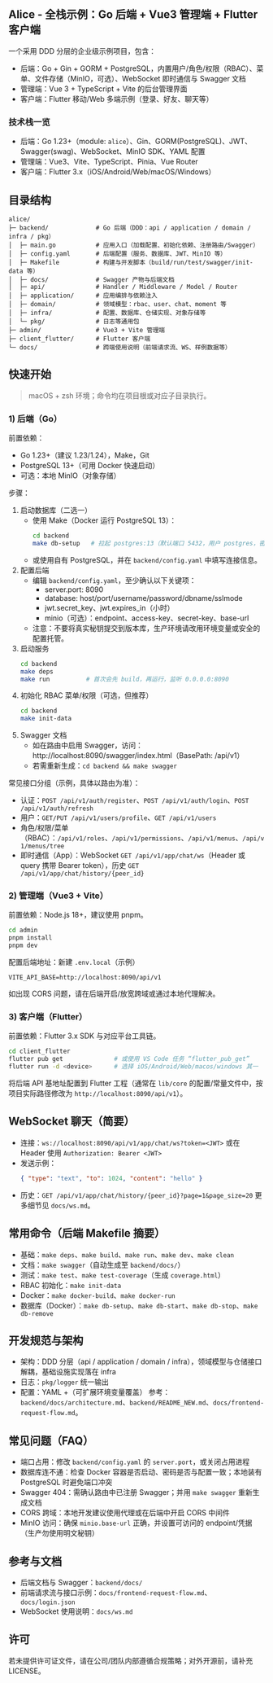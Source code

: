 ## Alice - 全栈示例：Go 后端 + Vue3 管理端 + Flutter 客户端

一个采用 DDD 分层的企业级示例项目，包含：
- 后端：Go + Gin + GORM + PostgreSQL，内置用户/角色/权限（RBAC）、菜单、文件存储（MinIO，可选）、WebSocket 即时通信与 Swagger 文档
- 管理端：Vue 3 + TypeScript + Vite 的后台管理界面
- 客户端：Flutter 移动/Web 多端示例（登录、好友、聊天等）


### 技术栈一览
- 后端：Go 1.23+（module: `alice`）、Gin、GORM(PostgreSQL)、JWT、Swagger(swag)、WebSocket、MinIO SDK、YAML 配置
- 管理端：Vue3、Vite、TypeScript、Pinia、Vue Router
- 客户端：Flutter 3.x（iOS/Android/Web/macOS/Windows）


## 目录结构
```
alice/
├─ backend/             # Go 后端（DDD：api / application / domain / infra / pkg）
│  ├─ main.go           # 应用入口（加载配置、初始化依赖、注册路由/Swagger）
│  ├─ config.yaml       # 后端配置（服务、数据库、JWT、MinIO 等）
│  ├─ Makefile          # 构建与开发脚本（build/run/test/swagger/init-data 等）
│  ├─ docs/             # Swagger 产物与后端文档
│  ├─ api/              # Handler / Middleware / Model / Router
│  ├─ application/      # 应用编排与依赖注入
│  ├─ domain/           # 领域模型：rbac、user、chat、moment 等
│  ├─ infra/            # 配置、数据库、仓储实现、对象存储等
│  └─ pkg/              # 日志等通用包
├─ admin/               # Vue3 + Vite 管理端
├─ client_flutter/      # Flutter 客户端
└─ docs/                # 跨端使用说明（前端请求流、WS、样例数据等）
```


## 快速开始

> macOS + zsh 环境；命令均在项目根或对应子目录执行。

### 1) 后端（Go）
前置依赖：
- Go 1.23+（建议 1.23/1.24），Make，Git
- PostgreSQL 13+（可用 Docker 快速启动）
- 可选：本地 MinIO（对象存储）

步骤：
1. 启动数据库（二选一）
	- 使用 Make（Docker 运行 PostgreSQL 13）：
	  ```bash
	  cd backend
	  make db-setup   # 拉起 postgres:13（默认端口 5432，用户 postgres，密码 password，库 alice）
	  ```
	- 或使用自有 PostgreSQL，并在 `backend/config.yaml` 中填写连接信息。
2. 配置后端
	- 编辑 `backend/config.yaml`，至少确认以下关键项：
	  - server.port: 8090
	  - database: host/port/username/password/dbname/sslmode
	  - jwt.secret_key、jwt.expires_in（小时）
	  - minio（可选）：endpoint、access-key、secret-key、base-url
	- 注意：不要将真实秘钥提交到版本库，生产环境请改用环境变量或安全的配置托管。
3. 启动服务
	```bash
	cd backend
	make deps
	make run          # 首次会先 build，再运行，监听 0.0.0.0:8090
	```
4. 初始化 RBAC 菜单/权限（可选，但推荐）
	```bash
	cd backend
	make init-data
	```
5. Swagger 文档
	- 如在路由中启用 Swagger，访问：http://localhost:8090/swagger/index.html（BasePath: /api/v1）
	- 若需重新生成：`cd backend && make swagger`

常见接口分组（示例，具体以路由为准）：
- 认证：`POST /api/v1/auth/register`、`POST /api/v1/auth/login`、`POST /api/v1/auth/refresh`
- 用户：`GET/PUT /api/v1/users/profile`、`GET /api/v1/users`
- 角色/权限/菜单（RBAC）：`/api/v1/roles`、`/api/v1/permissions`、`/api/v1/menus`、`/api/v1/menus/tree`
- 即时通信（App）：WebSocket `GET /api/v1/app/chat/ws`（Header 或 query 携带 Bearer token），历史 `GET /api/v1/app/chat/history/{peer_id}`


### 2) 管理端（Vue3 + Vite）
前置依赖：Node.js 18+，建议使用 pnpm。

```bash
cd admin
pnpm install
pnpm dev
```

配置后端地址：新建 `.env.local`（示例）
```
VITE_API_BASE=http://localhost:8090/api/v1
```

如出现 CORS 问题，请在后端开启/放宽跨域或通过本地代理解决。


### 3) 客户端（Flutter）
前置依赖：Flutter 3.x SDK 与对应平台工具链。

```bash
cd client_flutter
flutter pub get              # 或使用 VS Code 任务 “flutter_pub_get”
flutter run -d <device>      # 选择 iOS/Android/Web/macos/windows 其一
```

将后端 API 基地址配置到 Flutter 工程（通常在 `lib/core` 的配置/常量文件中，按项目实际路径修改为 `http://localhost:8090/api/v1`）。


## WebSocket 聊天（简要）
- 连接：`ws://localhost:8090/api/v1/app/chat/ws?token=<JWT>` 或在 Header 使用 `Authorization: Bearer <JWT>`
- 发送示例：
  ```json
  { "type": "text", "to": 1024, "content": "hello" }
  ```
- 历史：`GET /api/v1/app/chat/history/{peer_id}?page=1&page_size=20`
更多细节见 `docs/ws.md`。


## 常用命令（后端 Makefile 摘要）
- 基础：`make deps`、`make build`、`make run`、`make dev`、`make clean`
- 文档：`make swagger`（自动生成至 `backend/docs/`）
- 测试：`make test`、`make test-coverage`（生成 `coverage.html`）
- RBAC 初始化：`make init-data`
- Docker：`make docker-build`、`make docker-run`
- 数据库（Docker）：`make db-setup`、`make db-start`、`make db-stop`、`make db-remove`


## 开发规范与架构
- 架构：DDD 分层（api / application / domain / infra），领域模型与仓储接口解耦，基础设施实现落在 infra
- 日志：`pkg/logger` 统一输出
- 配置：YAML +（可扩展环境变量覆盖）
参考：`backend/docs/architecture.md`、`backend/README_NEW.md`、`docs/frontend-request-flow.md`。


## 常见问题（FAQ）
- 端口占用：修改 `backend/config.yaml` 的 `server.port`，或关闭占用进程
- 数据库连不通：检查 Docker 容器是否启动、密码是否与配置一致；本地装有 PostgreSQL 时避免端口冲突
- Swagger 404：需确认路由中已注册 Swagger；并用 `make swagger` 重新生成文档
- CORS 跨域：本地开发建议使用代理或在后端中开启 CORS 中间件
- MinIO 访问：确保 `minio.base-url` 正确，并设置可访问的 endpoint/凭据（生产勿使用明文秘钥）


## 参考与文档
- 后端文档与 Swagger：`backend/docs/`
- 前端请求流与接口示例：`docs/frontend-request-flow.md`、`docs/login.json`
- WebSocket 使用说明：`docs/ws.md`


## 许可
若未提供许可证文件，请在公司/团队内部遵循合规策略；对外开源前，请补充 LICENSE。
